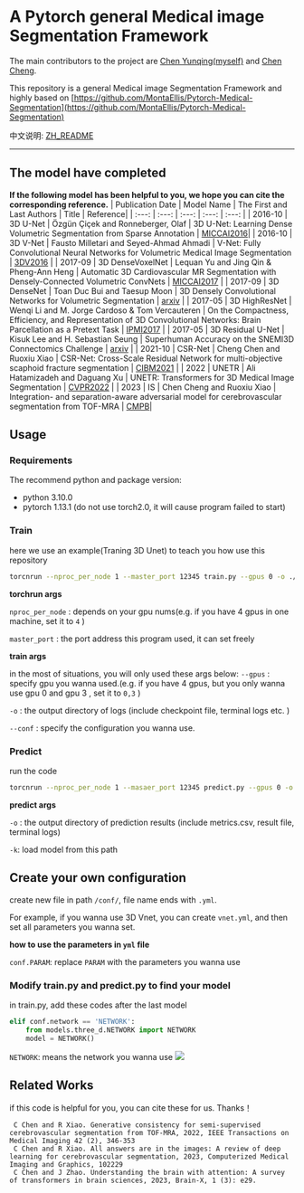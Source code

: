 # A Pytorch general Medical image Segmentation Framework
The main contributors to the project are [Chen Yunqing(myself)](https://github.com/QingYunA) and [Chen Cheng](https://scholar.google.com.hk/citations?user=UIh2arMAAAAJ).

This repository is a general Medical image Segmentation Framework and highly based on [https://github.com/MontaEllis/Pytorch-Medical-Segmentation](https://github.com/MontaEllis/Pytorch-Medical-Segmentation)

中文说明: [ZH_README](https://github.com/QingYunA/General-Medical-Image-Segmentation-CNN-Framework/blob/main/ZH_README.md)

***
## The model have completed
**If the following model has been helpful to you, we hope you can cite the corresponding reference.**
| Publication Date | Model Name | The First and Last Authors |  Title | Reference|
| :---: | :---: | :---: | :---: | :---: |
| 2016-10 |  3D U-Net  | Özgün Çiçek and Ronneberger, Olaf | 3D U-Net: Learning Dense Volumetric Segmentation from Sparse Annotation | [MICCAI2016](https://link.springer.com/chapter/10.1007/978-3-319-46723-8_49)|
| 2016-10 | 3D V-Net | Fausto Milletari and Seyed-Ahmad Ahmadi | V-Net: Fully Convolutional Neural Networks for Volumetric Medical Image Segmentation | [3DV2016](https://ieeexplore.ieee.org/abstract/document/7785132) |
| 2017-09 | 3D DenseVoxelNet  | Lequan Yu and Jing Qin & Pheng-Ann Heng | Automatic 3D Cardiovascular MR Segmentation with Densely-Connected Volumetric ConvNets | [MICCAI2017](https://link.springer.com/chapter/10.1007/978-3-319-66185-8_33) |
| 2017-09 | 3D DenseNet | Toan Duc Bui and Taesup Moon | 3D Densely Convolutional Networks for Volumetric Segmentation | [arxiv](https://arxiv.org/abs/1709.03199) |
| 2017-05 | 3D HighResNet | Wenqi Li and M. Jorge Cardoso & Tom Vercauteren | On the Compactness, Efficiency, and Representation of 3D Convolutional Networks: Brain Parcellation as a Pretext Task | [IPMI2017](https://link.springer.com/chapter/10.1007/978-3-319-59050-9_28) |
| 2017-05 | 3D Residual U-Net | Kisuk Lee and H. Sebastian Seung | Superhuman Accuracy on the SNEMI3D Connectomics Challenge | [arxiv](https://arxiv.org/abs/1706.00120) |
| 2021-10 |  CSR-Net   | Cheng Chen and Ruoxiu Xiao | CSR-Net: Cross-Scale Residual Network for multi-objective scaphoid fracture segmentation | [CIBM2021](https://www.sciencedirect.com/science/article/pii/S0010482521005709) |
| 2022 | UNETR | Ali Hatamizadeh and Daguang Xu | UNETR: Transformers for 3D Medical Image Segmentation | [CVPR2022](https://openaccess.thecvf.com/content/WACV2022/html/Hatamizadeh_UNETR_Transformers_for_3D_Medical_Image_Segmentation_WACV_2022_paper.html) |
| 2023 | IS | Chen Cheng and Ruoxiu Xiao | Integration- and separation-aware adversarial model for cerebrovascular segmentation from TOF-MRA | [CMPB](https://www.sciencedirect.com/science/article/abs/pii/S0169260723001414)|

## Usage

### Requirements

The recommend python and package version:

* python 3.10.0
* pytorch 1.13.1 (do not use torch2.0, it will cause program failed to start)

### Train

here we use an example(Traning 3D Unet) to teach you how use this repository

```BASH
torcnrun --nproc_per_node 1 --master_port 12345 train.py --gpus 0 -o ./logs/3d-unet --conf ./conf/unet.yml
```

**torchrun args**

`nproc_per_node` : depends on your gpu nums(e.g. if you have 4 gpus in one machine, set it to `4` )

`master_port` : the port address this program used, it can set freely

**train args**


in the most of situations, you will only used these args below:
`--gpus` : specify gpu you wanna used.(e.g. if you have 4 gpus, but you only wanna use gpu 0 and gpu 3 , set it to `0,3` )

`-o` : the output directory of logs (include checkpoint file, terminal logs etc. )

`--conf` : specify the configuration you wanna use.

### Predict

run the code

```BASH
torcnrun --nproc_per_node 1 --masaer_port 12345 predict.py --gpus 0 -o ./results/3d-unet --conf ./conf/unet.yml -k ./logs/3d-unet
```

**predict args**

`-o` : the output directory of prediction results (include metrics.csv, result file, terminal logs)

`-k`: load model from this path

## Create your own configuration

create new file in path `/conf/`, file name ends with `.yml`.

For example, if you wanna use 3D Vnet, you can create `vnet.yml`, and then set all parameters you wanna set.

**how to use the parameters in `yml` file**

`conf.PARAM`: replace `PARAM` with the parameters you wanna use

### Modify train.py and predict.py to find your model

in train.py, add these codes after the last model

```Python
elif conf.network == 'NETWORK':
    from models.three_d.NETWORK import NETWORK
    model = NETWORK()
```

`NETWORK`: means the network you wanna use
![](https://s2.loli.net/2023/10/26/LEQt8p7TufXxqyb.png)

## Related Works
if this code is helpful for you, you can cite these for us. Thanks！
```
 C Chen and R Xiao. Generative consistency for semi-supervised cerebrovascular segmentation from TOF-MRA, 2022, IEEE Transactions on Medical Imaging 42 (2), 346-353
 C Chen and R Xiao. All answers are in the images: A review of deep learning for cerebrovascular segmentation, 2023, Computerized Medical Imaging and Graphics, 102229
 C Chen and J Zhao. Understanding the brain with attention: A survey of transformers in brain sciences, 2023, Brain-X, 1 (3): e29.
```

